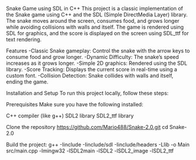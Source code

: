 Snake Game using SDL in C++
This project is a classic implementation of the Snake game using C++ and the SDL (Simple DirectMedia Layer) library. The snake moves around the screen, consumes food, and grows longer while avoiding collisions with walls and itself. The game is rendered using SDL for graphics, and the score is displayed on the screen using SDL_ttf for text rendering.

Features
-Classic Snake gameplay: Control the snake with the arrow keys to consume food and grow longer.
-Dynamic Difficulty: The snake’s speed increases as it grows longer.
-Simple 2D graphics: Rendered using the SDL library.
-Score Tracking: Displays the current score in real-time using a custom font.
-Collision Detection: Snake collides with walls and itself, ending the game.

Installation and Setup
To run this project locally, follow these steps:

Prerequisites
Make sure you have the following installed:

C++ compiler (like g++)
SDL2 library
SDL2_ttf library

Clone the repository
https://github.com/Mario488/Snake-2.0.git
cd Snake-2.0

Build the project:
g++ -Iinclude -Iinclude/sdl -Iinclude/headers -Llib -o Main src/main.cpp -lmingw32 -lSDL2main -lSDL2 -lSDL2_image -lSDL2_ttf
